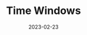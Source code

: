 ---
date: '2023-02-23'
title: "Time Windows"
menu:
  corda-5:
    identifier: corda-5-develop-time-windows
    parent: corda-5-develop-ledger
    weight: 8000
section_menu: corda-5
---